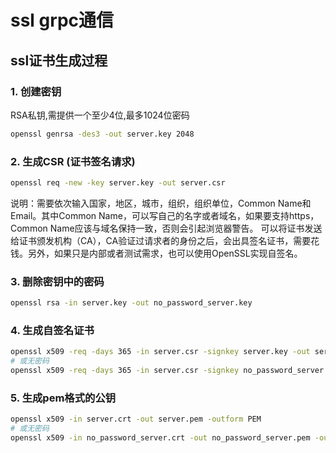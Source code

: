 # ssl grpc通信



## ssl证书生成过程

### 1. 创建密钥

RSA私钥,需提供一个至少4位,最多1024位密码

```bash
openssl genrsa -des3 -out server.key 2048
```

### 2. 生成CSR (证书签名请求)

```bash
openssl req -new -key server.key -out server.csr
```

说明：需要依次输入国家，地区，城市，组织，组织单位，Common Name和Email。其中Common Name，可以写自己的名字或者域名，如果要支持https，Common Name应该与域名保持一致，否则会引起浏览器警告。
可以将证书发送给证书颁发机构（CA），CA验证过请求者的身份之后，会出具签名证书，需要花钱。另外，如果只是内部或者测试需求，也可以使用OpenSSL实现自签名。

### 3. 删除密钥中的密码

```bash
openssl rsa -in server.key -out no_password_server.key
```

### 4. 生成自签名证书

```bash
openssl x509 -req -days 365 -in server.csr -signkey server.key -out server.crt
# 或无密码
openssl x509 -req -days 365 -in server.csr -signkey no_password_server.key -out no_password_server.crt
```

### 5. 生成pem格式的公钥

```bash
openssl x509 -in server.crt -out server.pem -outform PEM
# 或无密码
openssl x509 -in no_password_server.crt -out no_password_server.pem -outform PEM
```

